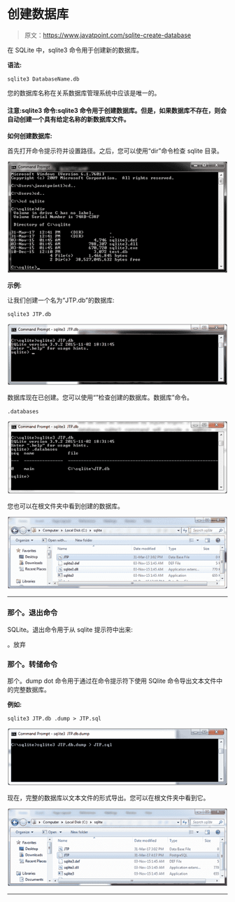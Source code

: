 # 创建数据库

> 原文：<https://www.javatpoint.com/sqlite-create-database>

在 SQLite 中，sqlite3 命令用于创建新的数据库。

**语法:**

```
sqlite3 DatabaseName.db 

```

您的数据库名称在关系数据库管理系统中应该是唯一的。

#### 注意:sqlite3 命令:sqlite3 命令用于创建数据库。但是，如果数据库不存在，则会自动创建一个具有给定名称的新数据库文件。

**如何创建数据库:**

首先打开命令提示符并设置路径。之后，您可以使用“dir”命令检查 sqlite 目录。

![SQLite Create database 1](img/8ee08a6d4e573aef01192e7554c2ef25.png)

**示例:**

让我们创建一个名为“JTP.db”的数据库:

```
sqlite3 JTP.db

```

![SQLite Create database 2](img/c927fd7af7e17636f64f926851f2f28e.png)

数据库现在已创建。您可以使用“”检查创建的数据库。数据库”命令。

```
.databases

```

![SQLite Create database 3](img/a7e8fc602145a4fc1b80d889a5ee35c0.png)

您也可以在根文件夹中看到创建的数据库。

![SQLite Create database 4](img/6f62225f14e1cbac57e8b87afde8d7ea.png)

* * *

### 那个。退出命令

SQLite。退出命令用于从 sqlite 提示符中出来:

。放弃

### 那个。转储命令

那个。dump dot 命令用于通过在命令提示符下使用 SQlite 命令导出文本文件中的完整数据库。

**例如:**

```
sqlite3 JTP.db .dump > JTP.sql

```

![SQLite Create database 5](img/c612812f48205a195e47731f40d8b70f.png)

现在，完整的数据库以文本文件的形式导出。您可以在根文件夹中看到它。

![SQLite Create database 6](img/8d051cbf5c82988a4e5462517fe333e2.png)

* * *